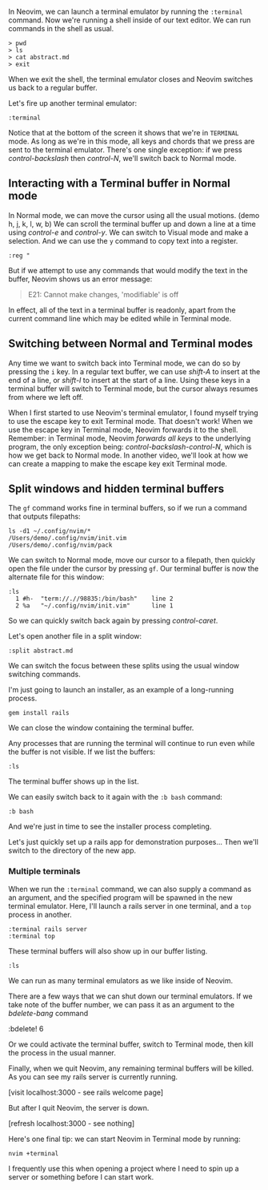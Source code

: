 In Neovim, we can launch a terminal emulator by running the `:terminal` command.
Now we're running a shell inside of our text editor.
We can run commands in the shell as usual.

    > pwd
    > ls
    > cat abstract.md
    > exit

When we exit the shell, the terminal emulator closes and Neovim switches us back to a regular buffer.

Let's fire up another terminal emulator:

    :terminal

Notice that at the bottom of the screen it shows that we're in `TERMINAL` mode.
As long as we're in this mode, all keys and chords that we press are sent to the terminal emulator.
There's one single exception: if we press *control-backslash* then *control-N*, we'll switch back to Normal mode.

## Interacting with a Terminal buffer in Normal mode

In Normal mode, we can move the cursor using all the usual motions. (demo h, j, k, l, w, b)
We can scroll the terminal buffer up and down a line at a time using *control-e* and *control-y*.
We can switch to Visual mode and make a selection.
And we can use the `y` command to copy text into a register.

    :reg "

But if we attempt to use any commands that would modify the text in the buffer, Neovim shows us an error message:

> E21: Cannot make changes, 'modifiable' is off

In effect, all of the text in a terminal buffer is readonly, apart from the current command line which may be edited while in Terminal mode.

## Switching between Normal and Terminal modes

Any time we want to switch back into Terminal mode, we can do so by pressing the `i` key.
In a regular text buffer, we can use *shift-A* to insert at the end of a line, or *shift-I* to insert at the start of a line.
Using these keys in a terminal buffer will switch to Terminal mode, but the cursor always resumes from where we left off.

When I first started to use Neovim's terminal emulator, I found myself trying to use the escape key to exit Terminal mode.
That doesn't work!
When we use the escape key in Terminal mode, Neovim forwards it to the shell.
Remember: in Terminal mode, Neovim *forwards all keys* to the underlying program, the only exception being: *control-backslash-control-N*, which is how we get back to Normal mode.
In another video, we'll look at how we can create a mapping to make the escape key exit Terminal mode.

## Split windows and hidden terminal buffers

The `gf` command works fine in terminal buffers, so if we run a command that outputs filepaths:

    ls -d1 ~/.config/nvim/*
    /Users/demo/.config/nvim/init.vim
    /Users/demo/.config/nvim/pack

We can switch to Normal mode, move our cursor to a filepath, then quickly open the file under the cursor by pressing `gf`.
Our terminal buffer is now the alternate file for this window:

    :ls
      1 #h-  "term://.//98835:/bin/bash"    line 2
      2 %a   "~/.config/nvim/init.vim"      line 1

So we can quickly switch back again by pressing *control-caret*.

Let's open another file in a split window:

    :split abstract.md

We can switch the focus between these splits using the usual window switching commands.

I'm just going to launch an installer, as an example of a long-running process.

    gem install rails

We can close the window containing the terminal buffer.

Any processes that are running the terminal will continue to run even while the buffer is not visible.
If we list the buffers:

    :ls

The terminal buffer shows up in the list.

We can easily switch back to it again with the `:b bash` command:

    :b bash

And we're just in time to see the installer process completing.

Let's just quickly set up a rails app for demonstration purposes...
Then we'll switch to the directory of the new app.

### Multiple terminals

When we run the `:terminal` command, we can also supply a command as an argument, and the specified program will be spawned in the new terminal emulator.
Here, I'll launch a rails server in one terminal, and a `top` process in another.

    :terminal rails server
    :terminal top

These terminal buffers will also show up in our buffer listing.

    :ls

We can run as many terminal emulators as we like inside of Neovim.

There are a few ways that we can shut down our terminal emulators.
If we take note of the buffer number, we can pass it as an argument to the *bdelete-bang* command 

   :bdelete! 6

Or we could activate the terminal buffer, switch to Terminal mode, then kill the process in the usual manner.

Finally, when we quit Neovim, any remaining terminal buffers will be killed.
As you can see my rails server is currently running.

[visit localhost:3000 - see rails welcome page]

But after I quit Neovim, the server is down.

[refresh localhost:3000 - see nothing]

Here's one final tip: we can start Neovim in Terminal mode by running:

    nvim +terminal

I frequently use this when opening a project where I need to spin up a server or something before I can start work.

